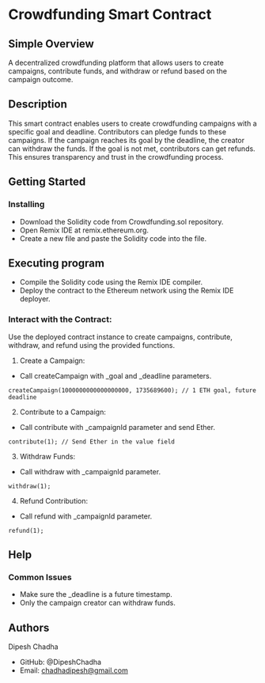 # Crowdfunding Smart Contract
## Simple Overview
A decentralized crowdfunding platform that allows users to create campaigns, contribute funds, and withdraw or refund based on the campaign outcome.

## Description
This smart contract enables users to create crowdfunding campaigns with a specific goal and deadline. Contributors can pledge funds to these campaigns. If the campaign reaches its goal by the deadline, the creator can withdraw the funds. If the goal is not met, contributors can get refunds. This ensures transparency and trust in the crowdfunding process.

## Getting Started
### Installing
* Download the Solidity code from Crowdfunding.sol repository.
* Open Remix IDE at remix.ethereum.org.
* Create a new file and paste the Solidity code into the file.

## Executing program
* Compile the Solidity code using the Remix IDE compiler.
* Deploy the contract to the Ethereum network using the Remix IDE deployer.

### Interact with the Contract:
Use the deployed contract instance to create campaigns, contribute, withdraw, and refund using the provided functions.

1. Create a Campaign:
* Call createCampaign with _goal and _deadline parameters.
```
createCampaign(1000000000000000000, 1735689600); // 1 ETH goal, future deadline
```

2. Contribute to a Campaign:
* Call contribute with _campaignId parameter and send Ether.
```
contribute(1); // Send Ether in the value field
```

3. Withdraw Funds:
* Call withdraw with _campaignId parameter.
```
withdraw(1);
```

4. Refund Contribution:
* Call refund with _campaignId parameter.
```
refund(1);
```

## Help
### Common Issues
* Make sure the _deadline is a future timestamp.
* Only the campaign creator can withdraw funds.

## Authors
Dipesh Chadha
* GitHub: @DipeshChadha
* Email: chadhadipesh@gmail.com
